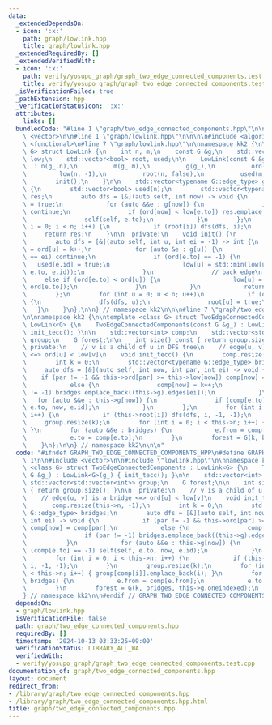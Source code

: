 ```yaml
---
data:
  _extendedDependsOn:
  - icon: ':x:'
    path: graph/lowlink.hpp
    title: graph/lowlink.hpp
  _extendedRequiredBy: []
  _extendedVerifiedWith:
  - icon: ':x:'
    path: verify/yosupo_graph/graph_two_edge_connected_components.test.cpp
    title: verify/yosupo_graph/graph_two_edge_connected_components.test.cpp
  _isVerificationFailed: true
  _pathExtension: hpp
  _verificationStatusIcon: ':x:'
  attributes:
    links: []
  bundledCode: "#line 1 \"graph/two_edge_connected_components.hpp\"\n\n\n\n#include\
    \ <vector>\n\n#line 1 \"graph/lowlink.hpp\"\n\n\n\n#include <algorithm>\n#include\
    \ <functional>\n#line 7 \"graph/lowlink.hpp\"\n\nnamespace kk2 {\n\ntemplate <class\
    \ G> struct LowLink {\n    int n, m;\n    const G &g;\n    std::vector<int> ord,\
    \ low;\n    std::vector<bool> root, used;\n\n    LowLink(const G &g_)\n      \
    \  : n(g_.n),\n          m(g_.m),\n          g(g_),\n          ord(n, -1),\n \
    \         low(n, -1),\n          root(n, false),\n          used(m, false) {\n\
    \        init();\n    }\n\n    std::vector<typename G::edge_type> get_bridges()\
    \ {\n        std::vector<bool> used(n);\n        std::vector<typename G::edge_type>\
    \ res;\n        auto dfs = [&](auto self, int now) -> void {\n            used[now]\
    \ = true;\n            for (auto &&e : g[now]) {\n                if (used[e.to])\
    \ continue;\n                if (ord[now] < low[e.to]) res.emplace_back(e);\n\
    \                self(self, e.to);\n            }\n        };\n        for (int\
    \ i = 0; i < n; i++) {\n            if (root[i]) dfs(dfs, i);\n        }\n   \
    \     return res;\n    }\n\n  private:\n    void init() {\n        int k = 0;\n\
    \        auto dfs = [&](auto self, int u, int ei = -1) -> int {\n            low[u]\
    \ = ord[u] = k++;\n            for (auto &e : g[u]) {\n                if (e.id\
    \ == ei) continue;\n                if (ord[e.to] == -1) {\n                 \
    \   used[e.id] = true;\n                    low[u] = std::min(low[u], self(self,\
    \ e.to, e.id));\n                }\n                // back edge\n           \
    \     else if (ord[e.to] < ord[u]) {\n                    low[u] = std::min(low[u],\
    \ ord[e.to]);\n                }\n            }\n            return low[u];\n\
    \        };\n        for (int u = 0; u < n; u++)\n            if (ord[u] == -1)\
    \ {\n                dfs(dfs, u);\n                root[u] = true;\n         \
    \   }\n    }\n};\n\n} // namespace kk2\n\n\n#line 7 \"graph/two_edge_connected_components.hpp\"\
    \n\nnamespace kk2 {\n\ntemplate <class G> struct TwoEdgeConnectedComponents :\
    \ LowLink<G> {\n    TwoEdgeConnectedComponents(const G &g_) : LowLink<G>(g_) {\
    \ init_tecc(); }\n\n    std::vector<int> comp;\n    std::vector<std::vector<int>>\
    \ group;\n    G forest;\n\n    int size() const { return group.size(); }\n\n \
    \ private:\n    // v is a child of u in DFS tree\n    // edge(u, v) is a bridge\
    \ <=> ord[u] < low[v]\n    void init_tecc() {\n        comp.resize(this->n, -1);\n\
    \        int k = 0;\n        std::vector<typename G::edge_type> bridges;\n   \
    \     auto dfs = [&](auto self, int now, int par, int ei) -> void {\n        \
    \    if (par != -1 && this->ord[par] >= this->low[now]) comp[now] = comp[par];\n\
    \            else {\n                comp[now] = k++;\n                if (par\
    \ != -1) bridges.emplace_back((this->g).edges[ei]);\n            }\n         \
    \   for (auto &&e : this->g[now]) {\n                if (comp[e.to] == -1) self(self,\
    \ e.to, now, e.id);\n            }\n        };\n        for (int i = 0; i < this->n;\
    \ i++) {\n            if (this->root[i]) dfs(dfs, i, -1, -1);\n        }\n   \
    \     group.resize(k);\n        for (int i = 0; i < this->n; i++) { group[comp[i]].emplace_back(i);\
    \ }\n        for (auto &&e : bridges) {\n            e.from = comp[e.from];\n\
    \            e.to = comp[e.to];\n        }\n        forest = G(k, bridges, this->g.oneindexed);\n\
    \    }\n};\n\n} // namespace kk2\n\n\n"
  code: "#ifndef GRAPH_TWO_EDGE_CONNECTED_COMPONENTS_HPP\n#define GRAPH_TWO_EDGE_CONNECTED_COMPONENTS_HPP\
    \ 1\n\n#include <vector>\n\n#include \"lowlink.hpp\"\n\nnamespace kk2 {\n\ntemplate\
    \ <class G> struct TwoEdgeConnectedComponents : LowLink<G> {\n    TwoEdgeConnectedComponents(const\
    \ G &g_) : LowLink<G>(g_) { init_tecc(); }\n\n    std::vector<int> comp;\n   \
    \ std::vector<std::vector<int>> group;\n    G forest;\n\n    int size() const\
    \ { return group.size(); }\n\n  private:\n    // v is a child of u in DFS tree\n\
    \    // edge(u, v) is a bridge <=> ord[u] < low[v]\n    void init_tecc() {\n \
    \       comp.resize(this->n, -1);\n        int k = 0;\n        std::vector<typename\
    \ G::edge_type> bridges;\n        auto dfs = [&](auto self, int now, int par,\
    \ int ei) -> void {\n            if (par != -1 && this->ord[par] >= this->low[now])\
    \ comp[now] = comp[par];\n            else {\n                comp[now] = k++;\n\
    \                if (par != -1) bridges.emplace_back((this->g).edges[ei]);\n \
    \           }\n            for (auto &&e : this->g[now]) {\n                if\
    \ (comp[e.to] == -1) self(self, e.to, now, e.id);\n            }\n        };\n\
    \        for (int i = 0; i < this->n; i++) {\n            if (this->root[i]) dfs(dfs,\
    \ i, -1, -1);\n        }\n        group.resize(k);\n        for (int i = 0; i\
    \ < this->n; i++) { group[comp[i]].emplace_back(i); }\n        for (auto &&e :\
    \ bridges) {\n            e.from = comp[e.from];\n            e.to = comp[e.to];\n\
    \        }\n        forest = G(k, bridges, this->g.oneindexed);\n    }\n};\n\n\
    } // namespace kk2\n\n#endif // GRAPH_TWO_EDGE_CONNECTED_COMPONENTS_HPP\n"
  dependsOn:
  - graph/lowlink.hpp
  isVerificationFile: false
  path: graph/two_edge_connected_components.hpp
  requiredBy: []
  timestamp: '2024-10-13 03:33:25+09:00'
  verificationStatus: LIBRARY_ALL_WA
  verifiedWith:
  - verify/yosupo_graph/graph_two_edge_connected_components.test.cpp
documentation_of: graph/two_edge_connected_components.hpp
layout: document
redirect_from:
- /library/graph/two_edge_connected_components.hpp
- /library/graph/two_edge_connected_components.hpp.html
title: graph/two_edge_connected_components.hpp
---
```

